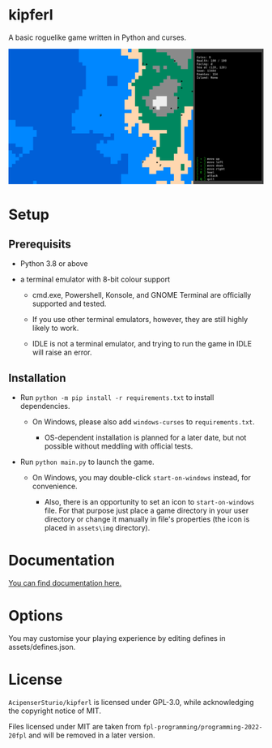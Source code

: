# kipferl

A basic roguelike game written in Python and curses.

<div align="center">
<img src="./assets/img/screenshot.png">
</div>

# Setup

## Prerequisits

* Python 3.8 or above

* a terminal emulator with 8-bit colour support

  * cmd.exe, Powershell, Konsole, and GNOME Terminal are officially supported and tested.

  * If you use other terminal emulators, however, they are still highly likely to work.

  * IDLE is not a terminal emulator, and trying to run the game in IDLE will raise an error.

## Installation

* Run `python -m pip install -r requirements.txt` to install dependencies.

  * On Windows, please also add `windows-curses` to `requirements.txt`.

    * OS-dependent installation is planned for a later date, but not possible without meddling with official tests.

* Run `python main.py` to launch the game.

  * On Windows, you may double-click `start-on-windows` instead, for convenience.
  
    * Also, there is an opportunity to set an icon to `start-on-windows` file. For that purpose just place a game directory in your user directory or change it manually in file's properties (the icon is placed in `assets\img` directory).

# Documentation

[You can find documentation here.](https://acipensersturio.github.io/kipferl/html/kipferl/src)

# Options

You may customise your playing experience by editing defines in assets/defines.json.

# License

`AcipenserSturio/kipferl` is licensed under GPL-3.0, while acknowledging the copyright notice of MIT.

Files licensed under MIT are taken from `fpl-programming/programming-2022-20fpl` and will be removed in a later version.

